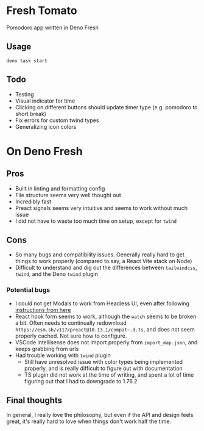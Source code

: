 # Fresh Tomato

Pomodoro app written in Deno Fresh

## Usage

```
deno task start
```

## Todo

- Testing
- Visual indicator for time
- Clicking on different buttons should update timer type (e.g. pomodoro to short
  break)
- Fix errors for custom twind types
- Generalizing icon colors

# On Deno Fresh

## Pros

- Built in linting and formatting config
- File structure seems very well thought out
- Incredibly fast
- Preact signals seems very intuitive and seems to work without much issue
- I did not have to waste too much time on setup, except for `twind`

## Cons

- So many bugs and compatibility issues. Generally really hard to get things to
  work properly (compared to say, a React Vite stack on Node)
- Difficult to understand and dig out the differences between `tailwindcss`,
  `twind`, and the Deno `twind` plugin

### Potential bugs

- I could not get Modals to work from Headless UI, even after following
  [instructions from here](https://github.com/denoland/fresh/discussions/606)
- React hook form seems to work, although the `watch` seems to be broken a bit.
  Often needs to continually redownload
  `https://esm.sh/v117/preact@10.13.1/compat~.d.ts`, and does not seem properly
  cached. Not sure how to configure.
- VSCode intellisense does not import properly from `import_map.json`, and keeps
  grabbing from urls
- Had trouble working with `twind` plugin
  - Still have unresolved issue with color types being implemented properly, and
    is really difficult to figure out with documentation
  - TS plugin did not work at the time of writing, and spent a lot of time
    figuring out that I had to downgrade to 1.76.2

## Final thoughts

In general, I really love the philosophy, but even if the API and design feels
great, it's really hard to love when things don't work half the time.
